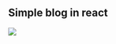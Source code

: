 ## Simple blog in react
<img align="center" src="https://raw.github.com/LhuizF/blog-react/main/public/Screenshot.png">
